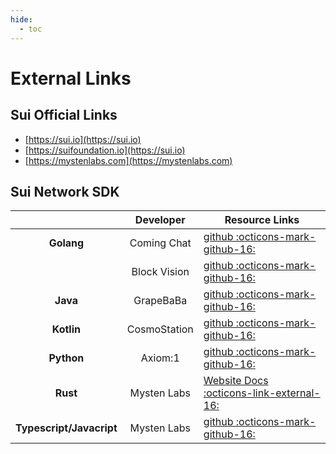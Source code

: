 ```yaml
---
hide:
  - toc
---
```

# External Links

## Sui Official Links
   - [https://sui.io](https://sui.io)
   - [https://suifoundation.io](https://sui.io)
   - [https://mystenlabs.com](https://mystenlabs.com)

## Sui Network SDK

|                          |  Developer   | Resource Links                                                                       |
| :----------------------: | :----------: | ------------------------------------------------------------------------------------ |
|        **Golang**        | Coming Chat  | [github :octicons-mark-github-16:](https://github.com/coming-chat/go-sui-sdk)        |
|                          | Block Vision | [github :octicons-mark-github-16:](https://github.com/block-vision/sui-go-sdk)       |
|         **Java**         |  GrapeBaBa   | [github :octicons-mark-github-16:](https://github.com/GrapeBaBa/sui4j)               |
|        **Kotlin**        | CosmoStation | [github :octicons-mark-github-16:](https://github.com/cosmostation/suikotlin)        |
|        **Python**        |   Axiom:1    | [github :octicons-mark-github-16:](https://github.com/FrankC01/pysui)                |
|         **Rust**         | Mysten Labs  | [Website Docs :octicons-link-external-16:](https://docs.sui.io/devnet/build/)        |
| **Typescript/Javacript** | Mysten Labs  | [github :octicons-mark-github-16:](https://github.com/MystenLabs/sui/tree/main/sdk/) |
